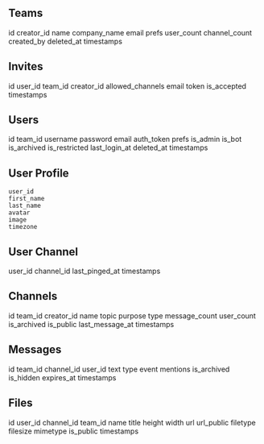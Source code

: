 ## Teams
id
creator_id
name
company_name
email
prefs
user_count
channel_count
created_by
deleted_at
timestamps

## Invites
id
user_id
team_id
creator_id
allowed_channels
email
token
is_accepted
timestamps


## Users
  id
  team_id
  username
  password
  email
  auth_token
  prefs
  is_admin
  is_bot
  is_archived
  is_restricted
  last_login_at
  deleted_at
  timestamps

  ## User Profile
    user_id
    first_name
    last_name
    avatar
    image
    timezone


## User Channel
  user_id
  channel_id
  last_pinged_at
  timestamps

## Channels
  id
  team_id
  creator_id
  name
  topic
  purpose
  type
  message_count
  user_count
  is_archived
  is_public
  last_message_at
  timestamps


## Messages
  id
  team_id
  channel_id
  user_id
  text
  type
  event
  mentions
  is_archived
  is_hidden
  expires_at
  timestamps

## Files
  id
  user_id
  channel_id
  team_id
  name
  title
  height
  width
  url
  url_public
  filetype
  filesize
  mimetype
  is_public
  timestamps





